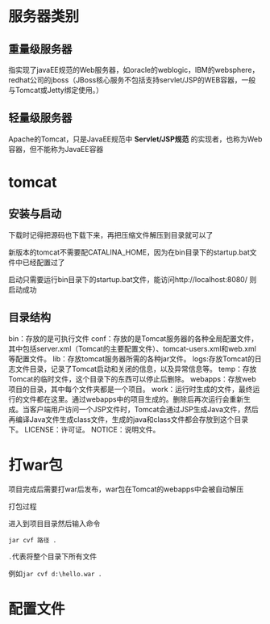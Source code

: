 # 服务器类别

## 重量级服务器

指实现了javaEE规范的Web服务器，如oracle的weblogic，IBM的websphere，redhat公司的jboss（JBoss核心服务不包括支持servlet/JSP的WEB容器，一般与Tomcat或Jetty绑定使用。）

## 轻量级服务器

Apache的Tomcat，只是JavaEE规范中 **Servlet/JSP规范** 的实现者，也称为Web容器，但不能称为JavaEE容器


# tomcat

## 安装与启动

下载时记得把源码也下载下来，再把压缩文件解压到目录就可以了

新版本的tomcat不需要配CATALINA_HOME，因为在bin目录下的startup.bat文件中已经配置过了

启动只需要运行bin目录下的startup.bat文件，能访问http://localhost:8080/ 则启动成功  

## 目录结构

bin：存放的是可执行文件
conf：存放的是Tomcat服务器的各种全局配置文件，其中包括server.xml（Tomcat的主要配置文件）、tomcat-users.xml和web.xml等配置文件。
lib：存放tomcat服务器所需的各种jar文件。
logs:存放Tomcat的日志文件目录，记录了Tomcat启动和关闭的信息，以及异常信息等。
temp：存放Tomcat的临时文件，这个目录下的东西可以停止后删除。
webapps：存放web项目的目录，其中每个文件夹都是一个项目。
work：运行时生成的文件，最终运行的文件都在这里。通过webapps中的项目生成的。删除后再次运行会重新生成。当客户端用户访问一个JSP文件时，Tomcat会通过JSP生成Java文件，然后再编译Java文件生成class文件，生成的java和class文件都会存放到这个目录下。
LICENSE：许可证。
NOTICE：说明文件。

# 打war包

项目完成后需要打war后发布，war包在Tomcat的webapps中会被自动解压

打包过程

进入到项目目录然后输入命令

`jar cvf 路径 .`

`.`代表将整个目录下所有文件

例如`jar cvf d:\hello.war .`

# 配置文件

















#
